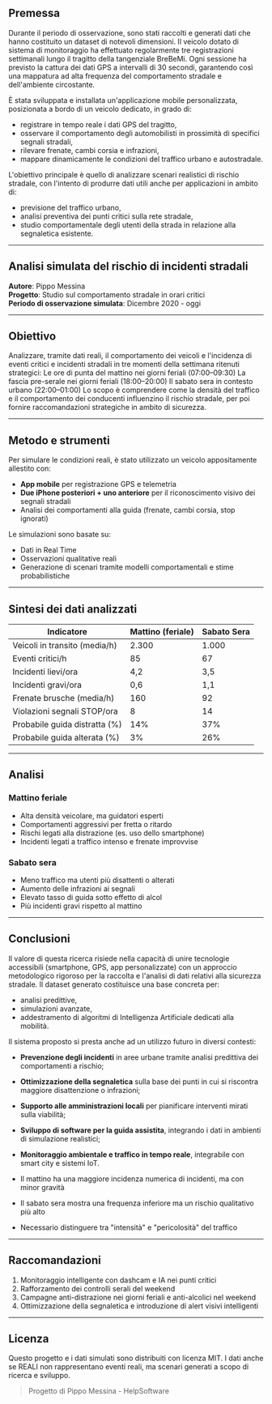 ## Premessa

Durante il periodo di osservazione, sono stati raccolti e generati dati che hanno costituito un dataset di notevoli dimensioni. Il veicolo dotato di sistema di monitoraggio ha effettuato regolarmente tre registrazioni settimanali lungo il tragitto della tangenziale BreBeMi. 
Ogni sessione ha previsto la cattura dei dati GPS a intervalli di 30 secondi, garantendo così una mappatura ad alta frequenza del comportamento stradale e dell'ambiente circostante.


È stata sviluppata e installata un'applicazione mobile personalizzata, posizionata a bordo di un veicolo dedicato, in grado di:
- registrare in tempo reale i dati GPS del tragitto,
- osservare il comportamento degli automobilisti in prossimità di specifici segnali stradali,
- rilevare frenate, cambi corsia e infrazioni,
- mappare dinamicamente le condizioni del traffico urbano e autostradale.

L'obiettivo principale è quello di analizzare scenari realistici di rischio stradale, con l'intento di produrre dati utili anche per applicazioni in ambito di:
- previsione del traffico urbano,
- analisi preventiva dei punti critici sulla rete stradale,
- studio comportamentale degli utenti della strada in relazione alla segnaletica esistente.

---

## Analisi simulata del rischio di incidenti stradali

**Autore**: Pippo Messina  
**Progetto**: Studio sul comportamento stradale in orari critici  
**Periodo di osservazione simulata**: Dicembre 2020 - oggi

---

## Obiettivo

Analizzare, tramite dati reali, il comportamento dei veicoli e l'incidenza di eventi critici e incidenti stradali in tre momenti della settimana ritenuti strategici:
Le ore di punta del mattino nei giorni feriali (07:00–09:30)
La fascia pre-serale nei giorni feriali (18:00–20:00)
Il sabato sera in contesto urbano (22:00–01:00)
Lo scopo è comprendere come la densità del traffico e il comportamento dei conducenti influenzino il rischio stradale, per poi fornire raccomandazioni strategiche in ambito di sicurezza.

---

## Metodo e strumenti

Per simulare le condizioni reali, è stato utilizzato un veicolo appositamente allestito con:
- **App mobile** per registrazione GPS e telemetria
- **Due iPhone posteriori + uno anteriore** per il riconoscimento visivo dei segnali stradali
- Analisi dei comportamenti alla guida (frenate, cambi corsia, stop ignorati)

Le simulazioni sono basate su:
- Dati in Real Time
- Osservazioni qualitative reali
- Generazione di scenari tramite modelli comportamentali e stime probabilistiche

---

## Sintesi dei dati analizzati

| Indicatore                         | Mattino (feriale) | Sabato Sera |
|------------------------------------|-------------------|-------------|
| Veicoli in transito (media/h)      | 2.300             | 1.000       |
| Eventi critici/h                   | 85                | 67          |
| Incidenti lievi/ora                | 4,2               | 3,5         |
| Incidenti gravi/ora                | 0,6               | 1,1         |
| Frenate brusche (media/h)          | 160               | 92          |
| Violazioni segnali STOP/ora        | 8                 | 14          |
| Probabile guida distratta (%)      | 14%               | 37%         |
| Probabile guida alterata (%)       | 3%                | 26%         |

---

## Analisi

### Mattino feriale
- Alta densità veicolare, ma guidatori esperti
- Comportamenti aggressivi per fretta o ritardo
- Rischi legati alla distrazione (es. uso dello smartphone)
- Incidenti legati a traffico intenso e frenate improvvise

### Sabato sera
- Meno traffico ma utenti più disattenti o alterati
- Aumento delle infrazioni ai segnali
- Elevato tasso di guida sotto effetto di alcol
- Più incidenti gravi rispetto al mattino

---

## Conclusioni

Il valore di questa ricerca risiede nella capacità di unire tecnologie accessibili (smartphone, GPS, app personalizzate) con un approccio metodologico rigoroso per la raccolta e l'analisi di dati relativi alla sicurezza stradale. Il dataset generato costituisce una base concreta per:
- analisi predittive,
- simulazioni avanzate,
- addestramento di algoritmi di Intelligenza Artificiale dedicati alla mobilità.

Il sistema proposto si presta anche ad un utilizzo futuro in diversi contesti:
- **Prevenzione degli incidenti** in aree urbane tramite analisi predittiva dei comportamenti a rischio;
- **Ottimizzazione della segnaletica** sulla base dei punti in cui si riscontra maggiore disattenzione o infrazioni;
- **Supporto alle amministrazioni locali** per pianificare interventi mirati sulla viabilità;
- **Sviluppo di software per la guida assistita**, integrando i dati in ambienti di simulazione realistici;
- **Monitoraggio ambientale e traffico in tempo reale**, integrabile con smart city e sistemi IoT.


- Il mattino ha una maggiore incidenza numerica di incidenti, ma con minor gravità
- Il sabato sera mostra una frequenza inferiore ma un rischio qualitativo più alto
- Necessario distinguere tra "intensità" e "pericolosità" del traffico

---

## Raccomandazioni

1. Monitoraggio intelligente con dashcam e IA nei punti critici
2. Rafforzamento dei controlli serali del weekend
3. Campagne anti-distrazione nei giorni feriali e anti-alcolici nel weekend
4. Ottimizzazione della segnaletica e introduzione di alert visivi intelligenti

---

## Licenza

Questo progetto e i dati simulati sono distribuiti con licenza MIT. I dati anche se REALI non rappresentano eventi reali, ma scenari generati a scopo di ricerca e sviluppo.

> Progetto di Pippo Messina - HelpSoftware

